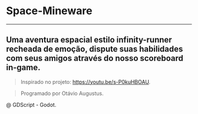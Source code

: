 # Space-Mineware 

------------------

## Uma aventura espacial estilo infinity-runner recheada de emoção, dispute suas habilidades com seus amigos através do nosso scoreboard in-game.

> Inspirado no projeto: https://youtu.be/s-P0kuHBOAU.

> Programado por Otávio Augustus.

@ GDScript - Godot.
